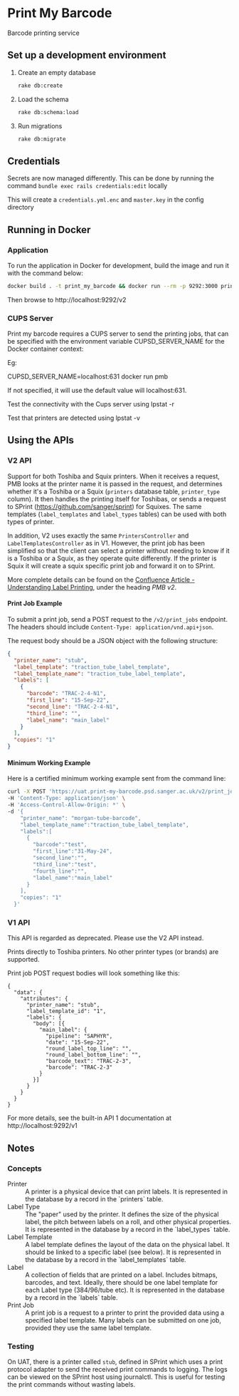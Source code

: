# Print My Barcode

Barcode printing service

## Set up a development environment

1. Create an empty database

   ```sh
   rake db:create
   ```

1. Load the schema

   ```sh
   rake db:schema:load
   ```

1. Run migrations

   ```sh
   rake db:migrate
   ```

## Credentials

Secrets are now managed differently. This can be done by running the command `bundle exec rails credentials:edit` locally

This will create a `credentials.yml.enc` and `master.key` in the config directory

## Running in Docker

### Application

To run the application in Docker for development, build the image and run it with the command below:

```sh
docker build . -t print_my_barcode && docker run --rm -p 9292:3000 print_my_barcode
```

Then browse to http://localhost:9292/v2

### CUPS Server

Print my barcode requires a CUPS server to send the printing jobs, that can be
specified with the environment variable CUPSD_SERVER_NAME for the Docker container context:

Eg:

CUPSD_SERVER_NAME=localhost:631 docker run pmb

If not specified, it will use the default value will localhost:631.

Test the connectivity with the Cups server using lpstat -r

Test that printers are detected using lpstat -v

## Using the APIs

### V2 API

Support for both Toshiba and Squix printers. When it receives a request, PMB looks at the printer name it is passed in the request, and determines whether it's a Toshiba or a Squix (`printers` database table, `printer_type` column). It then handles the printing itself for Toshibas, or sends a request to SPrint (https://github.com/sanger/sprint) for Squixes.
The same templates (`label_templates` and `label_types` tables) can be used with both types of printer.

In addition, V2 uses exactly the same `PrintersController` and `LabelTemplatesController` as in V1. However, the print job has been simplified so that the client can select a printer without needing to know if it is a Toshiba or a Squix, as they operate quite differently.
If the printer is Squix it will create a squix specific print job and forward it on to SPrint.

More complete details can be found on the [Confluence Article - Understanding Label Printing](https://ssg-confluence.internal.sanger.ac.uk/display/PSDPUB/Understanding+Label+Printing), under the heading _PMB v2_.

#### Print Job Example

To submit a print job, send a POST request to the `/v2/print_jobs` endpoint.  
The headers should include `Content-Type: application/vnd.api+json`.

The request body should be a JSON object with the following structure:

```json
{
  "printer_name": "stub",
  "label_template": "traction_tube_label_template",
  "label_template_name": "traction_tube_label_template",
  "labels": [
    {
      "barcode": "TRAC-2-4-N1",
      "first_line": "15-Sep-22",
      "second_line": "TRAC-2-4-N1",
      "third_line": "",
      "label_name": "main_label"
    }
  ],
  "copies": "1"
}
```

#### Minimum Working Example

Here is a certified minimum working example sent from the command line:

```sh
curl -X POST 'https://uat.print-my-barcode.psd.sanger.ac.uk/v2/print_jobs' \
-H 'Content-Type: application/json' \
-H 'Access-Control-Allow-Origin: *' \
-d '{
    "printer_name": "morgan-tube-barcode",
    "label_template_name":"traction_tube_label_template",
    "labels":[
      {
        "barcode":"test",
        "first_line":"31-May-24",
        "second_line":"",
        "third_line":"test",
        "fourth_line":"",
        "label_name":"main_label"
      }
    ],
    "copies": "1"
  }'
```

### V1 API

This API is regarded as deprecated. Please use the V2 API instead.

Prints directly to Toshiba printers. No other printer types (or brands) are supported.

Print job POST request bodies will look something like this:

```
{
  "data": {
    "attributes": {
      "printer_name": "stub",
      "label_template_id": "1",
      "labels": {
        "body": [{
          "main_label": {
            "pipeline": "SAPHYR",
            "date": "15-Sep-22",
            "round_label_top_line": "",
            "round_label_bottom_line": "",
            "barcode_text": "TRAC-2-3",
            "barcode": "TRAC-2-3"
          }
        }]
      }
    }
  }
}
```

For more details, see the built-in API 1 documentation at http://localhost:9292/v1

## Notes

### Concepts

<dl>
  <dt>Printer</dt>
  <dd>A printer is a physical device that can print labels. It is represented in the database by a record in the `printers` table.</dd>

  <dt>Label Type</dt>
  <dd>The "paper" used by the printer. It defines the size of the physical label, the pitch between labels on a roll, and other physical properties. It is represented in the database by a record in the `label_types` table.</dd>

  <dt>Label Template</dt>
  <dd>A label template defines the layout of the data on the physical label. It should be linked to a specific label (see below). It is represented in the database by a record in the `label_templates` table.</dd>

  <dt>Label</dt>
  <dd>A collection of fields that are printed on a label. Includes bitmaps, barcodes, and text. Ideally, there should be one label template for each Label type (384/96/tube etc). It is represented in the database by a record in the `labels` table.</dd>

  <dt>Print Job</dt>
  <dd>A print job is a request to a printer to print the provided data using a specified label template. Many labels can be submitted on one job, provided they use the same label template.</dd>
</dl>

### Testing

On UAT, there is a printer called `stub`, defined in SPrint which uses a print protocol adapter to send the received print commands to logging. The logs can be viewed on the SPrint host using journalctl. This is useful for testing the print commands without wasting labels.
